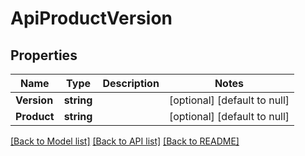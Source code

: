 # ApiProductVersion

## Properties
Name | Type | Description | Notes
------------ | ------------- | ------------- | -------------
**Version** | **string** |  | [optional] [default to null]
**Product** | **string** |  | [optional] [default to null]

[[Back to Model list]](../README.md#documentation-for-models) [[Back to API list]](../README.md#documentation-for-api-endpoints) [[Back to README]](../README.md)


